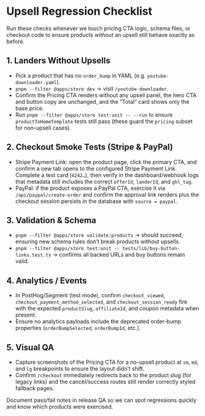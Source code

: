 # Upsell Regression Checklist

Run these checks whenever we touch pricing CTA logic, schema files, or checkout code to ensure products *without* an upsell still behave exactly as before.

## 1. Landers Without Upsells
- Pick a product that has no `order_bump` in YAML (e.g. `youtube-downloader.yaml`).
- `pnpm --filter @apps/store dev` → visit `/youtube-downloader`.
- Confirm the Pricing CTA renders without any upsell panel, the hero CTA and button copy are unchanged, and the “Total” card shows only the base price.
- Run `pnpm --filter @apps/store test:unit -- --run` to ensure `productToHomeTemplate` tests still pass (these guard the `pricing` subset for non-upsell cases).

## 2. Checkout Smoke Tests (Stripe & PayPal)
- Stripe Payment Link: open the product page, click the primary CTA, and confirm a new tab opens to the configured Stripe Payment Link. Complete a test card (`4242…`), then verify in the dashboard/webhook logs that metadata still includes the correct `offerId`, `landerId`, and `ghl_tag`.
- PayPal: if the product exposes a PayPal CTA, exercise it via `/api/paypal/create-order` and confirm the approval link renders plus the checkout session persists in the database with `source = paypal`.

## 3. Validation & Schema
- `pnpm --filter @apps/store validate:products` → should succeed, ensuring new schema rules don’t break products without upsells.
- `pnpm --filter @apps/store test:unit -- tests/lib/buy-button-links.test.ts` → confirms all backed URLs and buy buttons remain valid.

## 4. Analytics / Events
- In PostHog/Segment (test mode), confirm `checkout_viewed`, `checkout_payment_method_selected`, and `checkout_session_ready` fire with the expected `productSlug`, `affiliateId`, and coupon metadata when present.
- Ensure no analytics payloads include the deprecated order-bump properties (`orderBumpSelected`, `orderBumpId`, etc.).

## 5. Visual QA
- Capture screenshots of the Pricing CTA for a no-upsell product at `sm`, `md`, and `lg` breakpoints to ensure the layout didn’t shift.
- Confirm `/checkout` immediately redirects back to the product slug (for legacy links) and the cancel/success routes still render correctly styled fallback pages.

Document pass/fail notes in release QA so we can spot regressions quickly and know which products were exercised.
